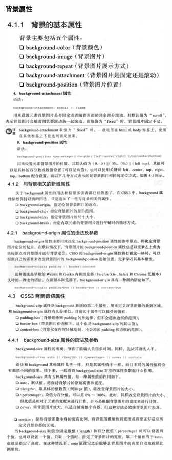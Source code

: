 ## 背景属性
![](imgs/4/背景的基本属性.png)
![](imgs/4/1.png)
![](imgs/4/2.png)
![](imgs/4/3.png)
![](imgs/4/3.1.png)
![](imgs/4/3.2.png)
![](imgs/4/3.3.png)
![](imgs/4/3.4.png)

